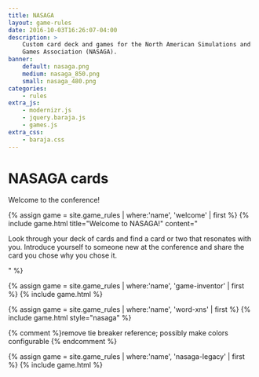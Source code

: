 ```yaml
---
title: NASAGA
layout: game-rules
date: 2016-10-03T16:26:07-04:00
description: >
    Custom card deck and games for the North American Simulations and
    Games Association (NASAGA).
banner:
    default: nasaga.png
    medium: nasaga_850.png
    small: nasaga_480.png
categories:
    - rules
extra_js:
    - modernizr.js
    - jquery.baraja.js
    - games.js
extra_css:
    - baraja.css
---
```



<h1 class="page-heading">NASAGA cards</h1>

<div>
    <p>Welcome to the conference!</p>
</div>

<!-- Welcome -->
{% assign game = site.game_rules | where:'name', 'welcome' | first %}
 {% include game.html title="Welcome to NASAGA!" content="<p>Look through your deck of cards and find a card or two that resonates with you. Introduce yourself to someone new at the conference and share the card you chose why you chose it.</p>" %}

<!-- Game Inventor -->
{% assign game = site.game_rules | where:'name', 'game-inventor' | first %}
 {% include game.html %}

<!-- Word Connections -->
{% assign game = site.game_rules | where:'name', 'word-xns' | first %}
 {% include game.html style="nasaga" %}

{% comment %}remove tie breaker reference; possibly make colors configurable {% endcomment %}

<!-- nasaga legacy -->
{% assign game = site.game_rules | where:'name', 'nasaga-legacy' | first %}
 {% include game.html %}

